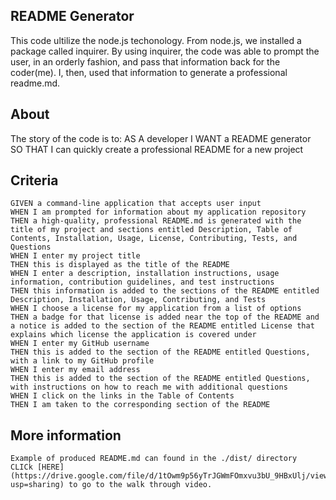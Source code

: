 ## README Generator

This code ultilize the node.js techonology. From node.js, we installed a package called inquirer. By using inquirer, the code was able to prompt the user, in an orderly fashion, and pass that information back for the coder(me). I, then, used that information to generate a professional readme.md. 

## About
The story of the code is to:
    AS A developer
    I WANT a README generator
    SO THAT I can quickly create a professional README for a new project

## Criteria
    GIVEN a command-line application that accepts user input
    WHEN I am prompted for information about my application repository
    THEN a high-quality, professional README.md is generated with the title of my project and sections entitled Description, Table of Contents, Installation, Usage, License, Contributing, Tests, and Questions
    WHEN I enter my project title
    THEN this is displayed as the title of the README
    WHEN I enter a description, installation instructions, usage information, contribution guidelines, and test instructions
    THEN this information is added to the sections of the README entitled Description, Installation, Usage, Contributing, and Tests
    WHEN I choose a license for my application from a list of options
    THEN a badge for that license is added near the top of the README and a notice is added to the section of the README entitled License that explains which license the application is covered under
    WHEN I enter my GitHub username
    THEN this is added to the section of the README entitled Questions, with a link to my GitHub profile
    WHEN I enter my email address
    THEN this is added to the section of the README entitled Questions, with instructions on how to reach me with additional questions
    WHEN I click on the links in the Table of Contents
    THEN I am taken to the corresponding section of the README

## More information
    Example of produced README.md can found in the ./dist/ directory
    CLICk [HERE](https://drive.google.com/file/d/1tOwm9p56yTrJGWmFOmxvu3bU_9HBxUlj/view?usp=sharing) to go to the walk through video.
